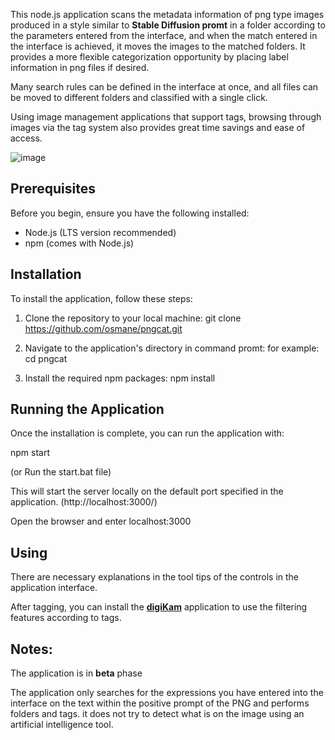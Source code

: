 This node.js application scans the metadata information of png type images produced in a style similar to **Stable Diffusion promt** in a folder according to the parameters entered from the interface, and when the match entered in the interface is achieved, it moves the images to the matched folders. It provides a more flexible categorization opportunity by placing label information in png files if desired.

Many search rules can be defined in the interface at once, and all files can be moved to different folders and classified with a single click.

Using image management applications that support tags, browsing through images via the tag system also provides great time savings and ease of access.

![image](https://github.com/osmane/pngcat/assets/2101656/08c382bf-a8ad-4a8b-bd3d-ba5f68eb3bc7)



## Prerequisites

Before you begin, ensure you have the following installed:
- Node.js (LTS version recommended)
- npm (comes with Node.js)

## Installation

To install the application, follow these steps:

1. Clone the repository to your local machine:
git clone https://github.com/osmane/pngcat.git

2. Navigate to the application's directory in command promt:
for example: cd pngcat

3. Install the required npm packages:
npm install

## Running the Application

Once the installation is complete, you can run the application with:

npm start

(or Run the start.bat file)

This will start the server locally on the default port specified in the application. (http://localhost:3000/)

Open the browser and enter localhost:3000

## Using

There are necessary explanations in the tool tips of the controls in the application interface.

After tagging, you can install the [**digiKam**](https://www.digikam.org/) application to use the filtering features according to tags.

## Notes: 
The application is in **beta** phase

The application only searches for the expressions you have entered into the interface on the text within the positive prompt of the PNG and performs folders and tags. it does not try to detect what is on the image using an artificial intelligence tool.
